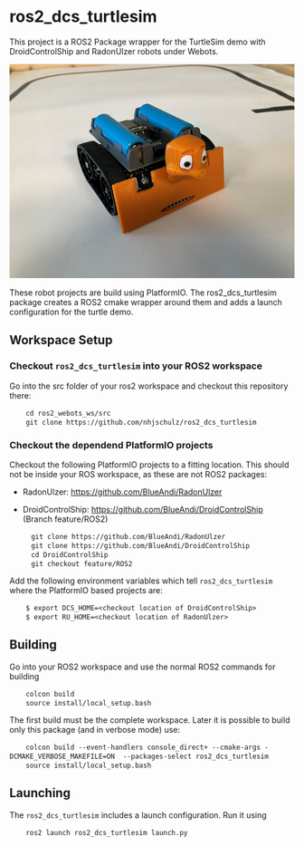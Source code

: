 # ros2_dcs_turtlesim
This project is a ROS2 Package wrapper for the TurtleSim demo with
DroidControlShip and RadonUlzer robots under Webots.

![ZumoTurtle](ZumoTurtle.jpg)

These robot projects are build using PlatformIO. The ros2_dcs_turtlesim
package creates a ROS2 cmake wrapper around them and adds a launch
configuration for the turtle demo.

## Workspace Setup

### Checkout `ros2_dcs_turtlesim` into your ROS2 workspace

Go into the src folder of your ros2 workspace and checkout this
repository there:

        cd ros2_webots_ws/src
        git clone https://github.com/nhjschulz/ros2_dcs_turtlesim

### Checkout the dependend PlatformIO projects

Checkout the following PlatformIO projects to a fitting location.
This should not be inside your ROS workspace, as these are not ROS2 
packages:

* RadonUlzer: https://github.com/BlueAndi/RadonUlzer
* DroidControlShip: https://github.com/BlueAndi/DroidControlShip (Branch feature/ROS2)

    
        git clone https://github.com/BlueAndi/RadonUlzer
        git clone https://github.com/BlueAndi/DroidControlShip
        cd DroidControlShip
        git checkout feature/ROS2

Add the following environment variables which tell `ros2_dcs_turtlesim`
where the PlatformIO based projects are:

        $ export DCS_HOME=<checkout location of DroidControlShip>
        $ export RU_HOME=<checkout location of RadonUlzer>

## Building 

Go into your ROS2 workspace and use the normal ROS2 commands for building

        colcon build
        source install/local_setup.bash

The first build must be the complete workspace. Later it is possible to
build only this package (and in verbose mode) use:

        colcon build --event-handlers console_direct+ --cmake-args -DCMAKE_VERBOSE_MAKEFILE=ON  --packages-select ros2_dcs_turtlesim
        source install/local_setup.bash


## Launching

The `ros2_dcs_turtlesim` includes a launch configuration. Run it using

        ros2 launch ros2_dcs_turtlesim launch.py
